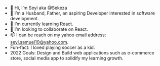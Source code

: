 - 👋 Hi, I’m Seyi aka @Sekeza
- 👀 I’m a Husband, Father, an aspiring Developer interested in software development.
- 🌱 I’m currently learning React.
- 💞️ I’m looking to collaborate on React.
- 📫 I can be reach on my yahoo email address: seyi.samuel10@yahoo.com.
- Fun-fact: I loved playing soccer as a kid.
- 2022 Goals: Design and Build web applications such as e-commerce store, social media app to solidify my learning growth.

<!---
Sekeza/Sekeza is a ✨ special ✨ repository because its `README.md` (this file) appears on your GitHub profile.
You can click the Preview link to take a look at your changes.
--->
